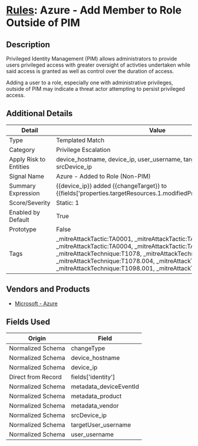 # [Rules](README.md): Azure - Add Member to Role Outside of PIM

## Description
Privileged Identity Management (PIM) allows administrators to provide users privileged access with greater oversight of activties undertaken  while said access is granted as well as control over the duration of access.

Adding a user to a role, especially one with administrative privileges, outside of PIM may indicate a threat actor attempting to persist privileged access.

## Additional Details
|Detail|Value|
|----|----|
|Type|Templated Match|
|Category|Privilege Escalation|
|Apply Risk to Entities|device_hostname, device_ip, user_username, targetUser_username, srcDevice_ip|
|Signal Name|Azure -  Added to Role (Non-PIM)|
|Summary Expression|{{device_ip}} added {{changeTarget}} to {{fields['properties.targetResources.1.modifiedProperties.2.newValue']}}|
|Score/Severity|Static: 1|
|Enabled by Default|True|
|Prototype|False|
|Tags|_mitreAttackTactic:TA0001, _mitreAttackTactic:TA0003, _mitreAttackTactic:TA0004, _mitreAttackTactic:TA0005, _mitreAttackTechnique:T1078, _mitreAttackTechnique:T1098, _mitreAttackTechnique:T1078.004, _mitreAttackTechnique:T1078.002, _mitreAttackTechnique:T1098.001, _mitreAttackTechnique:T1098.003|
## Vendors and Products
- [Microsoft - Azure](../products/a1225af5-e778-4068-a9a2-47da93d1ff24.md)


## Fields Used

|Origin|Field|
|----|----|
|Normalized Schema|changeType|
|Normalized Schema|device_hostname|
|Normalized Schema|device_ip|
|Direct from Record|fields['identity']|
|Normalized Schema|metadata_deviceEventId|
|Normalized Schema|metadata_product|
|Normalized Schema|metadata_vendor|
|Normalized Schema|srcDevice_ip|
|Normalized Schema|targetUser_username|
|Normalized Schema|user_username|


